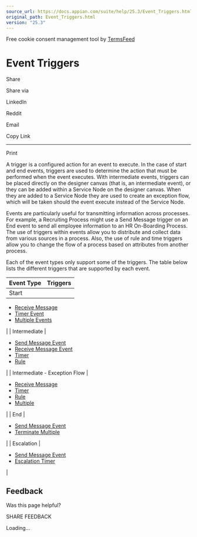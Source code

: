 ```yaml
---
source_url: https://docs.appian.com/suite/help/25.3/Event_Triggers.html
original_path: Event_Triggers.html
version: "25.3"
---
```


Free cookie consent management tool by [TermsFeed](https://www.termsfeed.com/)

# Event Triggers

Share

Share via

LinkedIn

Reddit

Email

Copy Link

* * *

Print

A trigger is a configured action for an event to execute. In the case of start and end events, triggers are used to determine the action that must be performed when the event executes. With intermediate events, triggers can be placed directly on the designer canvas (that is, an intermediate event), or they can be added within a Service Node on the designer canvas. When they are added to a Service Node they are used to create an exception flow, which will be taken should the event execute instead of the Service Node.

Events are particularly useful for transmitting information across processes. For example, a Recruiting Process might use a Send Message trigger on an End event to send all employee information to an HR On-Boarding Process. The use of triggers within events allow you to distribute and collect data from various sources in a process. Also, the use of rule and time triggers allow you to change the flow of a process based on attributes from another process.

Each of the event types only support some of the triggers. The table below lists the different triggers that are supported by each event.

| Event Type | Triggers |
| --- | --- |
| Start |
-   [Receive Message](Receive_Message_Event.html)
-   [Timer Event](Start_Event.html#configuring-a-timer-trigger-on-a-start-event)
-   [Multiple Events](Start_Event.html#adding-multiple-triggers-to-a-start-event)

 |
| Intermediate |

-   [Send Message Event](Send_Message_Event.html)
-   [Receive Message Event](Receive_Message_Event.html)
-   [Timer](Intermediate_Event_-_Timer.html)
-   [Rule](Rule_Event.html)

 |
| Intermediate - Exception Flow |

-   [Receive Message](Process_Node_and_Smart_Service_Properties.html#exceptions-tab)
-   [Timer](Intermediate_Event_-_Timer.html)
-   [Rule](Rule_Event.html)
-   [Multiple](Process_Node_and_Smart_Service_Properties.html#exceptions-tab)

 |
| End |

-   [Send Message Event](Send_Message_Event.html)
-   [Terminate Multiple](End_Event.html#adding-a-terminate-process-trigger)

 |
| Escalation |

-   [Send Message Event](Send_Message_Event.html)
-   [Escalation Timer](Process_Node_and_Smart_Service_Properties.html#escalation-tab)

 |

## Feedback

Was this page helpful?

SHARE FEEDBACK

Loading...